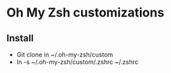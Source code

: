 # Oh My Zsh customizations
## Install
* Git clone in ~/.oh-my-zsh/custom
* ln -s ~/.oh-my-zsh/custom/.zshrc ~/.zshrc
